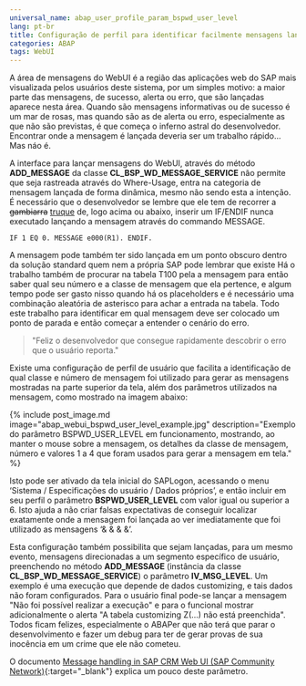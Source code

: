 ```yaml
---
universal_name: abap_user_profile_param_bspwd_user_level
lang: pt-br
title: Configuração de perfil para identificar facilmente mensagens lançadas no CRM WebUI
categories: ABAP
tags: WebUI
---
```


A área de mensagens do WebUI é a região das aplicações web do SAP mais visualizada pelos usuários deste sistema, por um simples motivo: a maior parte das mensagens, de sucesso, alerta ou erro, que são lançadas aparece nesta área.
Quando são mensagens informativas ou de sucesso é um mar de rosas, mas quando são as de alerta ou erro, especialmente as que não são previstas, é que começa o inferno astral do desenvolvedor.
Encontrar onde a mensagem é lançada deveria ser um trabalho rápido... Mas náo é.

A interface para lançar mensagens do WebUI, através do método <strong>ADD_MESSAGE</strong> da classe <strong>CL_BSP_WD_MESSAGE_SERVICE</strong> não permite que seja rastreada através do Where-Usage, entra na categoria de mensagem lançada de forma dinâmica, mesmo não sendo esta a intenção.
É necessário que o desenvolvedor se lembre que ele tem de recorrer a <del>gambiarra</del> <ins>truque</ins> de, logo acima ou abaixo, inserir um IF/ENDIF nunca executado lançando a mensagem através do commando MESSAGE.

```abap
IF 1 EQ 0. MESSAGE e000(R1). ENDIF.
```

A mensagem pode também ter sido lançada em um ponto obscuro dentro da solução standard quem nem a própria SAP pode lembrar que existe
Há o trabalho também de procurar na tabela T100 pela a mensagem para então saber qual seu número e a classe de mensagem que ela pertence, e algum tempo pode ser gasto nisso quando há os placeholders e é necessário uma combinação aleatória de asterisco para achar a entrada na tabela.
Todo este trabalho para identificar em qual mensagem deve ser colocado um ponto de parada e então começar a entender o cenário do erro.

> "Feliz o desenvolvedor que consegue rapidamente descobrir o erro que o usuário reporta."

Existe uma configuração de perfil de usuário que facilita a identificação de qual classe e número de mensagem foi utilizado para gerar as mensagens mostradas na parte superior da tela, além dos parâmetros utilizados na mensagem, como mostrado na imagem abaixo:

{% include post_image.md image="abap_webui_bspwd_user_level_example.jpg" description="Exemplo do parâmetro BSPWD_USER_LEVEL em funcionamento, mostrando, ao manter o mouse sobre a mensagem, os detalhes da classe de mensagem, número e valores 1 a 4 que foram usados para gerar a mensagem em tela." %}

Isto pode ser ativado da tela inicial do SAPLogon, acessando o menu ‘Sistema / Especificações do
usuário / Dados próprios’, e então incluir em seu perfil o parâmetro <strong>BSPWD_USER_LEVEL</strong> com valor
igual ou superior a 6.
Isto ajuda a não criar falsas expectativas de conseguir localizar exatamente onde a mensagem foi lançada ao
ver imediatamente que foi utilizado as mensagens ‘& & & &’.

Esta configuração também possibilita que sejam lançadas, para um mesmo evento, mensagens direcionadas a um segmento específico de usuário, preenchendo no método <strong>ADD_MESSAGE</strong> (instância da classe <strong>CL_BSP_WD_MESSAGE_SERVICE</strong>) o parâmetro <strong>IV_MSG_LEVEL</strong>.
Um exemplo é uma execução que depende de dados customizing, e tais dados não foram configurados. Para o usuário final pode-se lançar a mensagem "Não foi possível realizar a execução" e para o funcional mostrar adicionalmente o alerta "A tabela customizing Z(...) não está preenchida".
Todos ficam felizes, especialmente o ABAPer que não terá que parar o desenvolvimento e fazer um debug para ter de gerar provas de sua inocência em um crime que ele não cometeu.

O documento [Message handling in SAP CRM Web UI (SAP Community Network)](http://www.sdn.sap.com/irj/scn/go/portal/prtroot/docs/library/uuid/f08a833a-f5c0-2e10-bf94-d464bf5355dc?QuickLink=index&overridelayout=true&52239688229082){:target="_blank"} explica um pouco deste parâmetro.
